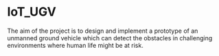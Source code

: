 # IoT_UGV
The aim of the project is to design and implement a prototype of an unmanned ground vehicle which can detect the obstacles in challenging environments where human life might be at risk.
